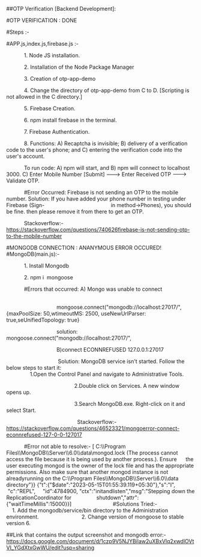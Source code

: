 ##OTP Verification [Backend Development]:

#OTP VERIFICATION : DONE

#Steps :-

#APP.js,index.js,firebase.js :-

            1. Node JS installation.

            2. Installation of the Node Package Manager

            3. Creation of otp-app-demo

            4. Change the directory of otp-app-demo from C to D. [Scripting is not allowed in the C directory.]

            5. Firebase Creation.

            6. npm install firebase in the terminal.

            7. Firebase Authentication.

            8. Functions: A) Recaptcha is invisible; B) delivery of a verification code to the user's phone; and 
C) entering the verification code into the user's account.

            To run code: A) npm will start, and B) npm will connect to localhost 3000. C) Enter Mobile Number [Submit] ---> Enter Received OTP ---> Validate OTP.

            #Error Occurred: Firebase is not sending an OTP to the mobile number. Solution: If you have added your phone number in testing under Firebase (Sign-                                             in method->Phones), you should be fine. then please remove it from there to get an OTP.

            Stackoverflow:-https://stackoverflow.com/questions/740626firebase-is-not-sending-otp-to-the-mobile-number

#MONGODB CONNECTION : ANANYMOUS ERROR OCCURED!
#MongoDB(main.js):-

            1. Install Mongodb

            2. npm i  mongoose

            #Errors that occurred: A) Mongo was unable to connect                                                     

                                   mongoose.connect("mongodb://localhost:27017/", {maxPoolSize: 50,wtimeoutMS: 2500, useNewUrlParser:                                        true,seUnifiedTopology: true}

                                  solution: mongoose.connect("mongodb://localhost:27017/",


                                  B)connect ECONNREFUSED 127.0.0.1:27017

                                   Solution: MongoDB service isn't started. Follow the below steps to start it:
                                                            
                                              1.Open the Control Panel and navigate to Administrative Tools.

                                              2.Double click on Services. A new window opens up.

                                              3.Search MongoDB.exe. Right-click on it and select Start.

                                                Stackoverflow:-https://stackoverflow.com/questions/46523321/mongoerror-connect-econnrefused-127-0-0-127017    

            #Error not able to resolve:-
                            [ C:\\\\Program Files\\\\MongoDB\\\\Server\\\\6.0\\\\data\\mongod.lock (The process cannot access the file because it is being used by another process.). Ensure      the user executing mongod is the owner of the lock file and has the appropriate permissions. Also make sure that another mongod instance is not alreadyrunning on the C:\\\\Program Files\\\\MongoDB\\\\Server\\\\6.0\\\\data directory"}}
                            {"t":{"$date":"2023-05-15T01:55:39.119+05:30"},"s":"I",  "c":"REPL",     "id":4784900, "ctx":"initandlisten","msg":"Stepping down the ReplicationCoordinator for                 shutdown","attr":{"waitTimeMillis":15000}}]
            
              #Solutions Tried:-
                            1. Add the mongodb/service/bin directory to the Administration environment.
                            2. Change version of mongoose to stable version 6. 
                                    



 
##Link that contains the output screenshot and mongodb error:-
    https://docs.google.com/document/d/1czp9V5NJYBilaw2uXBxVlq2xwdlOVtVI_YGdXtxGwWU/edit?usp=sharing
     

 
